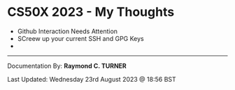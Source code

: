 # CS50X 2023 - My Thoughts

* Github Interaction Needs Attention
* SCreew up your current SSH and GPG Keys
* 





---

Documentation By: **Raymond C. TURNER**

Last Updated: Wednesday 23rd August 2023 @ 18:56 BST